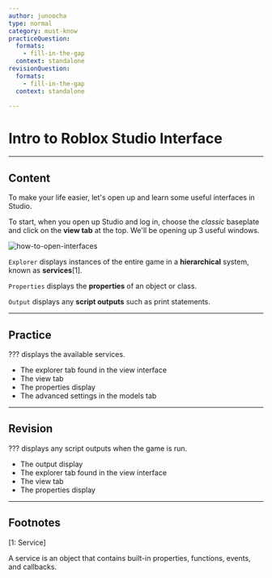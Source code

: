 ```yaml
---
author: junoocha
type: normal
category: must-know
practiceQuestion:
  formats:
    - fill-in-the-gap
  context: standalone
revisionQuestion:
  formats:
    - fill-in-the-gap
  context: standalone

---
```


# Intro to Roblox Studio Interface

---

## Content
To make your life easier, let's open up and learn some useful interfaces in Studio.

To start, when you open up Studio and log in, choose the *classic* baseplate and click on the **view tab** at the top. We'll be opening up 3 useful windows.

![how-to-open-interfaces](https://img.enkipro.com/16963aa3331f712371ecb174c33bd5da.png)

`Explorer` displays instances of the entire game in a **hierarchical** system, known as **services**[1].

`Properties` displays the **properties** of an object or class.

`Output` displays any **script outputs** such as print statements.

---

## Practice

??? displays the available services.

- The explorer tab found in the view interface
- The view tab
- The properties display
- The advanced settings in the models tab

---
## Revision

??? displays any script outputs when the game is run.

- The output display 
- The explorer tab found in the view interface
- The view tab
- The properties display

---

## Footnotes

[1: Service]

A service is an object that contains built-in properties, functions, events, and callbacks.